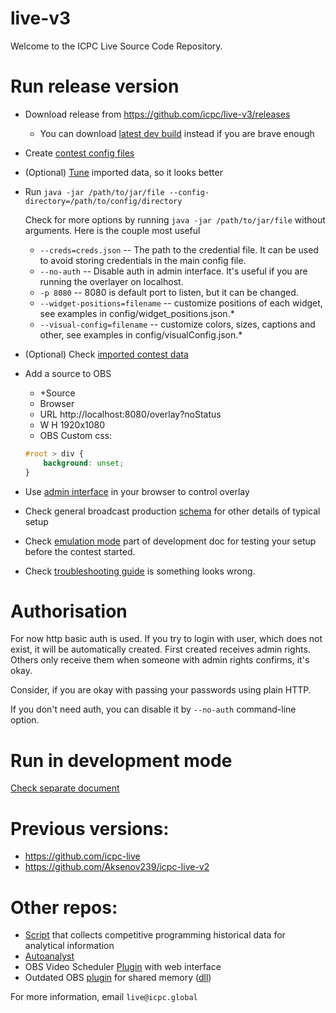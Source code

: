 # live-v3

Welcome to the ICPC Live Source Code Repository.

# Run release version

* Download release from https://github.com/icpc/live-v3/releases
  * You can download [latest dev build](https://github.com/icpc/live-v3/actions/runs/5968512041) instead if you are brave enough
* Create [contest config files](https://github.com/icpc/live-v3/tree/main/docs/settings.md)
* (Optional) [Tune](https://github.com/icpc/live-v3/blob/main/docs/advanced.json.md) imported data, so it looks better 
* Run `java -jar /path/to/jar/file --config-directory=/path/to/config/directory`

  Check for more options by running `java -jar /path/to/jar/file` without arguments. Here is the couple most useful
  * ```--creds=creds.json``` -- The path to the credential file. It can be used to avoid storing credentials in the main config file. 
  * ```--no-auth``` -- Disable auth in admin interface. It's useful if you are running the overlayer on localhost.
  * ```-p 8080``` -- 8080 is default port to listen, but it can be changed.
  * ```--widget-positions=filename``` -- customize positions of each widget, see examples in config/widget_positions.json.*
  * ```--visual-config=filename``` -- customize colors, sizes, captions and other, see examples in config/visualConfig.json.*

* (Optional) Check [imported contest data](http://localhost:8080/api/admin/advancedJsonPreview?fields=all)

* Add a source to OBS
    * +Source
    * Browser
    * URL http://localhost:8080/overlay?noStatus
    * W H 1920x1080
    * OBS Custom css: 
  ```css
  #root > div {
      background: unset;
  }
  ```

* Use [admin interface](http://localhost:8080/admin) in your browser to control overlay
* Check general broadcast production [schema](https://docs.google.com/document/d/1JcOhmkvbRtG3MLLYUpzVBMqiQOoNpamOz-MvppCgcYk) for other details of typical setup
* Check [emulation mode](https://github.com/icpc/live-v3/blob/main/docs/emulation.md) part of development doc for testing your setup before the contest started.
* Check [troubleshooting guide](https://github.com/icpc/live-v3/blob/main/docs/troubleshooting.md) is something looks wrong. 
# Authorisation

For now http basic auth is used. If you try to login with
user, which does not exist, it will be automatically created.
First created receives admin rights. Others only receive them when
someone with admin rights confirms, it's okay.

Consider, if you are okay with passing your passwords using plain HTTP.

If you don't need auth, you can disable it by `--no-auth` command-line option.

# Run in development mode

[Check separate document](https://github.com/icpc/live-v3/blob/main/docs/development.md)

# Previous versions:

* https://github.com/icpc-live
* https://github.com/Aksenov239/icpc-live-v2

# Other repos:

* [Script](https://github.com/EgorKulikov/acm_profiles) that collects competitive programming historical data for
  analytical information
* [Autoanalyst](https://github.com/icpc-live/autoanalyst)
* OBS Video Scheduler [Plugin](https://github.com/pashkal/obs-video-scheduler) with web interface
* Outdated OBS [plugin](https://github.com/pmavrin/obs-overlays/tree/master/overlaymaster) for shared memory ([dll](https://drive.google.com/file/d/1MvCmhlSpftUFC3N2gj0Lv88-ZV2dtnhP))

For more information, email `live@icpc.global`
